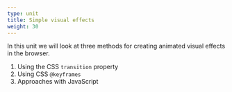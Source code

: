 ```yaml
---
type: unit
title: Simple visual effects
weight: 30
---
```


In this unit we will look at three methods for creating animated visual effects in the browser.

<!--more-->

1. Using the CSS `transition` property
1. Using CSS `@keyframes`
1. Approaches with JavaScript


<div id="animation-container"></div>

<script>
const container = document.querySelector('#animation-container');
const n = 100;
const newDiv = (_, i) => {
    const div = document.createElement('div');    
    div.style.animationDelay = `${i/n}s`;
    return div; 
}
const divs = Array.from({length: n}, newDiv);
console.log(container);

container.append(...divs);
</script>


<style>
    #animation-container {
        width: 30%;
        margin-inline: auto;
        display: grid;
        grid-template-columns: repeat(10, 1fr);
        div {
            aspect-ratio: 1;
            background: red;
            text-align: center;
            align-content: center;
            animation-name: magic;
            animation-duration: 3s;
            animation-direction: alternate;
            animation-iteration-count: infinite;
        }
    }
    @keyframes magic {
        50% {
            background: orange;
            scale: 0.75;
        }
        100% {
            rotate: 0.25turn;
        }
    }
</style>